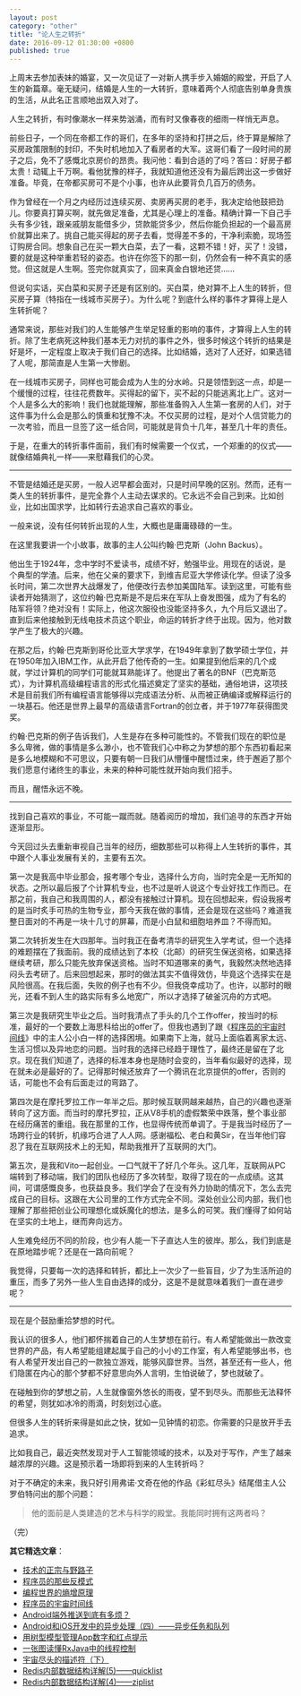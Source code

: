 ```yaml
---
layout: post
category: "other"
title: "论人生之转折"
date: 2016-09-12 01:30:00 +0800
published: true
---
```


上周末去参加表妹的婚宴，又一次见证了一对新人携手步入婚姻的殿堂，开启了人生的新篇章。毫无疑问，结婚是人生的一大转折，意味着两个人彻底告别单身贵族的生活，从此名正言顺地出双入对了。

人生之转折，有时像潮水一样来势汹涌，而有时又像春夜的细雨一样悄无声息。

<!--more-->

前些日子，一个同在帝都工作的哥们，在多年的坚持和打拼之后，终于算是解除了买房政策限制的封印，不失时机地加入了看房者的大军。这哥们看了一段时间的房子之后，免不了感慨北京房价的昂贵。我问他：看到合适的了吗？答曰：好房子都太贵！动辄上千万啊。看他犹豫的样子，我就知道他还没有为最后跨出这一步做好准备。毕竟，在帝都买房可不是个小事，也许从此要背负几百万的债务。

作为曾经在一个月之内经历过连续买房、卖房再买房的老手，我决定给他鼓把劲儿。你要真打算买啊，就先做足准备，尤其是心理上的准备。精确计算一下自己手头有多少钱，跟亲戚朋友能借多少，贷款能贷多少，然后你能负担起的一个最高房价就算出来了。挑自己能买得起的房子去看，觉得差不多的，干净利索脆，现场签订购房合同。想象自己在买一颗大白菜，去了一看，这颗不错！好，买了！没错，要的就是这种举重若轻的姿态。也许在你签下的那一刻，仍然会有一种不真实的感觉。但这就是人生啊。签完你就真实了，回来真金白银地还贷......

但说句实话，买白菜和买房子还是有区别的。买白菜，绝对算不上人生的转折，但买房子算（特指在一线城市买房子）。为什么呢？到底什么样的事件才算得上是人生转折呢？

通常来说，那些对我们的人生能够产生举足轻重的影响的事件，才算得上人生的转折。除了生老病死这种我们基本无力对抗的事件之外，很多时候这个转折的结果是好是坏，一定程度上取决于我们自己的选择。比如结婚，选对了人还好，如果选错了人呢，那简直是人生第一大惨剧。

在一线城市买房子，同样也可能会成为人生的分水岭。只是领悟到这一点，却是一个缓慢的过程，往往花费数年。买得起的留下，买不起的只能逃离北上广。这对一个人是多么大的影响！我们也就能理解，那些准备购入人生第一套房的人们，对于这件事为什么会是那么的慎重和犹豫不决。不仅买房的过程，是对个人信贷能力的一次考验，而且一旦签了这一纸合同，可能就是背负十几年，甚至几十年的责任。

于是，在重大的转折事件面前，我们有时候需要一个仪式，一个郑重的的仪式——就像结婚典礼一样——来慰藉我们的心灵。

---

不管是结婚还是买房，一般人迟早都会面对，只是时间早晚的区别。然而，还有一类人生的转折事件，是完全靠个人主动去谋求的。它永远不会自己到来。比如创业，比如出国求学，比如转行去追求自己喜欢的事业。

一般来说，没有任何转折出现的人生，大概也是庸庸碌碌的一生。

在这里我要讲一个小故事，故事的主人公叫约翰·巴克斯（John Backus）。

他出生于1924年，念中学时不爱读书，成绩不好，勉强毕业。用现在的话说，是个典型的学渣。后来，他在父亲的要求下，到维吉尼亚大学修读化学。但读了没多长时间，第二次世界大战爆发了，他便改行去参加美国陆军。读到这里，可能有些读者开始猜测了，这位约翰·巴克斯是不是后来在军队上奋发图强，成为了有名的陆军将领？绝对没有！实际上，他这次服役也没能坚持多久，九个月后又退出了。直到后来他接触到无线电技术员这个职业，命运的转折才终于出现。因为，他对数学产生了极大的兴趣。

在那之后，约翰·巴克斯到哥伦比亚大学求学，在1949年拿到了数学硕士学位，并在1950年加入IBM工作，从此开启了他传奇的一生。如果提到他后来的几个成就，学过计算机的同学们可能就耳熟能详了。他提出了著名的BNF（巴克斯范式），为计算机高级编程语言的形式化描述奠定了坚实的基础，通俗地讲，这项技术是目前我们所有编程语言能够得以完成语法分析、从而被正确编译或解释运行的一块基石。他还是世界上最早的高级语言Fortran的创立者，并于1977年获得图灵奖。

约翰·巴克斯的例子告诉我们，人生是存在多种可能性的。不管我们现在的职位是多么卑微，做的事情是多么渺小，也不管我们心中称之为梦想的那个东西初看起来是多么地模糊和不可思议，只要有朝一日我们从懵懂中醒悟过来，终于邂逅了那个我们愿意付诸终生的事业，未来的种种可能性就开始向我们招手。

而且，醒悟永远不晚。

---

找到自己喜欢的事业，不可能一蹴而就。随着阅历的增加，我们追寻的东西才开始逐渐显形。

今天回过头去重新审视自己当年的经历，细数那些可以称得上人生转折的事件，其中跟个人事业发展有关的，主要有五次。

第一次是我高中毕业那会，报考哪个专业，选择什么方向，当时完全是一无所知的状态。之所以最后报了个计算机专业，也不过是听人说这个专业好找工作而已。在那之前，我自己和我周围的人，都没有接触过计算机。现在回想起来，假设我报考的是当时炙手可热的生物专业，那今天我在做的事情，还会是现在这些吗？难道我整日面对的不再是一块十几寸的屏幕，而是小白鼠和细胞培养皿？不得而知。

第二次转折发生在大四那年。当时我正在备考清华的研究生入学考试，但一个选择的难题摆在了我面前。我的成绩达到了本校（北邮）的研究生保送资格，如果选择继续考研，那么只能先放弃保送资格。当时不知道哪来的勇气，我毅然决然地选择闷头去考研了。后来回想起来，那时的做法其实不值得效仿，毕竟这个选择实在是风险很高。在我后面，失败的例子也有不少。但我侥幸成功了。也许，以那时的眼光，还看不到人生的路实际有多么地宽广，所以才选择了破釜沉舟的方式吧。

第三次是我研究生毕业之后。当时我清点了手头的几个工作offer，按当时的标准，最好的一个要数上海思科给出的offer了。但我也遇到了跟《[程序员的宇宙时间线](/posts/blog-programmer-choice.html)》中的主人公小白一样的选择困境。如果南下上海，就马上面临着离家太远、生活习惯以及异地恋的问题。当时我的选择已经趋于理性了，最终还是留在了北京。现在我们知道了，选择的标准本身也是随时会变的，当年看似最好的选择，现在就未必是最好的了。记得那时候还放弃了一个腾讯在北京提供的offer，否则的话，可能也不会有后面走过的弯路了。

第四次是在摩托罗拉工作一年半之后。那时候互联网越来越热，自己的兴趣也逐渐转向了这方面。而当时的摩托罗拉，正从V8手机的虚假繁荣中跌落，整个事业部在经历痛苦的重组。我在那里的工作，也显得传统而单调了。于是我当时经历了一场跨行业的转折，机缘巧合进了人人网。感谢福松、老白和黄Sir，在当年他们容忍了我在互联网技术上的无知，帮助我推开了互联网的大门。

第五次，是我和Vito一起创业。一口气就干了好几个年头。这几年，互联网从PC端转到了移动端，我们的团队也经历了多次转型，取得了现在的一点成绩。这其间，可谓感慨良多，也获益良多。我们学会了在没有外力协助的情况下，怎么去完成自己的目标。这跟在大公司里的工作方式完全不同。深处创业公司内部，我们也理解了那些把创业公司理想化或妖魔化的想法，是多么的可笑。我们懂得了如何站在坚实的土地上，继而奔向远方。

人生难免经历不同的阶段，也少有人能一下子直达人生的彼岸。那么，我们到底是在原地踏步呢？还是在一路向前呢？

我觉得，只要每一次的选择和转折，都比上一次少了一些盲目，少了为生活所迫的重压，而多了另外一些人生自由选择的成分，这是不是就意味着我们一直在进步呢？

---

现在是个鼓励重拾梦想的时代。

我认识的很多人，他们都怀揣着自己的人生梦想在前行。有人希望能做出一款改变世界的产品，有人希望能组建起属于自己的小小的工作室，有人希望能够出书，也有人希望开发出自己的一款独立游戏，能够风靡世界。当然，甚至还有一些人，他们隐匿在内心的那个梦都不好意思向外人言明，生怕说破了，梦也就破了。

在碰触到你的梦想之前，人生就像窗外悠长的雨夜，望不到尽头。而那些无法释怀的希望，则犹如冰冷的雨滴，时刻划过心底。

但很多人生的转折来得是如此之快，犹如一见钟情的初恋。你需要的只是放开手去追求。

比如我自己，最近突然发现对于人工智能领域的技术，以及对于写作，产生了越来越浓厚的兴趣。这是预示着一场即将到来的人生转折吗？

对于不确定的未来，我只好引用弗诺·文奇在他的作品《彩虹尽头》结尾借主人公罗伯特问出的那个问题：

> 他的面前是人类建造的艺术与科学的殿堂。我能同时拥有这两者吗？

（完）

**其它精选文章**：

* [技术的正宗与野路子](http://mp.weixin.qq.com/s?__biz=MzA4NTg1MjM0Mg==&mid=2657261357&idx=1&sn=ebb11a1623e00ca8e6ad55c9ad6b2547#rd)
* [程序员的那些反模式](/posts/blog-programmer-anti-pattern.html)
* [编程世界的熵增原理](http://mp.weixin.qq.com/s?__biz=MzA4NTg1MjM0Mg==&mid=2657261372&idx=1&sn=89c5b0fa1e9e339ee220d0c30001d01a#rd)
* [程序员的宇宙时间线](http://mp.weixin.qq.com/s?__biz=MzA4NTg1MjM0Mg==&mid=2657261318&idx=1&sn=f7588db0d44a1c1842674d6465ca709e#rd)
* [Android端外推送到底有多烦？](http://mp.weixin.qq.com/s?__biz=MzA4NTg1MjM0Mg==&mid=2657261350&idx=1&sn=6cea730ef5a144ac243f07019fb43076#rd)
* [Android和iOS开发中的异步处理（四）——异步任务和队列](/posts/blog-series-async-task-4.html)
* [用树型模型管理App数字和红点提示](http://mp.weixin.qq.com/s?__biz=MzA4NTg1MjM0Mg==&mid=2657261255&idx=1&sn=01ab92edada77803fc4ab7a575453d97&scene=19#wechat_redirect)
* [一张图读懂RxJava中的线程控制](http://mp.weixin.qq.com/s?__biz=MzA4NTg1MjM0Mg==&mid=509777575&idx=1&sn=9ace4885f32a1f274e4be8d839700486&scene=19#wechat_redirect)
* [宇宙尽头的描述符（下）](http://mp.weixin.qq.com/s?__biz=MzA4NTg1MjM0Mg==&mid=2657261342&idx=1&sn=0adc539ce9b4632aac96a447b7431532#rd)
* [Redis内部数据结构详解(5)——quicklist](http://mp.weixin.qq.com/s?__biz=MzA4NTg1MjM0Mg==&mid=2657261335&idx=1&sn=053d72a348be2e78040f3847f4092d92&scene=19#wechat_redirect)
* [Redis内部数据结构详解(4)——ziplist](http://mp.weixin.qq.com/s?__biz=MzA4NTg1MjM0Mg==&mid=2657261265&idx=1&sn=e105c4b86a5640c5fc8212cd824f750b#rd)

